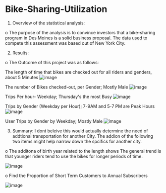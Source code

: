 # Bike-Sharing-Utilization

1.	Overview of the statistical analysis:

 o	The purpose of the analysis is to convince investors that a bike-sharing program in Des Moines is a solid business proposal. The data used to compete this assessment was based out of New York City.


2.	Results:
  
  o The Outcome of this project was as follows:
  
  The length of time that bikes are checked out for all riders and genders, about 5 Minutes
  ![image](https://user-images.githubusercontent.com/117414960/227335568-ed2597d4-3ecb-42f1-856b-78010859ca1b.png)
  
  The number of Bikes checked-out, per Gender; Mostly Male
  ![image](https://user-images.githubusercontent.com/117414960/227335744-e3c2d616-afc5-415f-b269-797e69443152.png)


   Trips Per hour- Weekday; Thursday's the most Busy
  ![image](https://user-images.githubusercontent.com/117414960/227335889-c27e2378-927d-4d72-9029-aa9a1a65b52d.png)

  Trips by Gender (Weekday per Hour); 7-9AM and 5-7 PM are Peak Hours
  ![image](https://user-images.githubusercontent.com/117414960/227336005-5a3c34b6-8b28-4168-9341-48b0c80a7ebb.png)


  User Trips by Gender by Weekday; Mostly Male
  ![image](https://user-images.githubusercontent.com/117414960/227336138-d35a2437-4cfa-403d-9753-b7b2ba343622.png)

  
  
  
  
  
3.	Summary:
	I dont beleive this would actually determine the need of addtional transportation for another City. The addion of the following two items might help narrow down the spcifics for another city.

o The additona of  birth year related to the length shows The general trend is that younger riders tend to use the bikes for longer periods of time.

![image](https://user-images.githubusercontent.com/117414960/227336985-53fc31dd-1806-4269-866a-1b70b6c05a04.png)

o Find the Proportion of Short Term Customers to Annual Subscribers

![image](https://user-images.githubusercontent.com/117414960/227340028-221799cc-68de-419f-a32e-e1bdba92cdfb.png)


